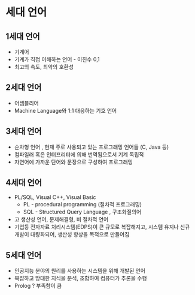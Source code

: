 # 세대 언어

## 1세대 언어

* 기계어
* 기계가 직접 이해하는 언어 - 이진수 0,1
* 최고의 속도, 최악의 호환성



## 2세대 언어

* 어셈블리어
* Machine Language와 1:1 대응하는 기호 언어



## 3세대 언어

* 순차형 언어 , 현재 주로 사용되고 있는 프로그래밍 언어들 (C, Java 등)
* 컴파일러 혹은 인터프리터에 의해 번역됨으로서 기계 독립적
* 자연어에 가까운 단어와 문장으로 구성하여 프로그래밍



## 4세대 언어

* PL/SQL, Visual C++, Visual Basic
  * PL - procedural programming (절차적 프로그래밍)
  * SQL - Structured Query Language , 구조화질의어
* 고 생산성 언어, 문제해결형, 비 절차적 언어
* 기업등 전자자료 처리시스템(EDPS)이 큰 규모로 복잡해지고, 시스템 유지나 신규 개발이 대량화되어, 생산성 향상을 목적으로 만들어짐



## 5세대 언어

* 인공지능 분야의 원리를 사용하는 시스템을 위해 개발된 언어
* 복잡하고 방대한 지식을 분석, 조합하여 컴퓨터가 추론을 수행
* Prolog ? 부족함이 큼 